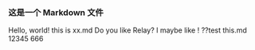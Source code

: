 ### 这是一个 Markdown 文件

Hello, world!
this is xx.md
Do you like Relay?
I maybe like !
??test this.md
12345
666